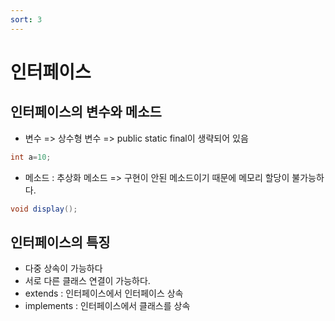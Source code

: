 ```yaml
---
sort: 3
---
```


# 인터페이스

## 인터페이스의 변수와 메소드
- 변수 => 상수형 변수 => public static final이 생략되어 있음
```java
int a=10;
```
- 메소드 : 추상화 메소드 => 구현이 안된 메소드이기 때문에 메모리 할당이 불가능하다.
```java
void display();
```

## 인터페이스의 특징
- 다중 상속이 가능하다
- 서로 다른 클래스 연결이 가능하다.
- extends : 인터페이스에서 인터페이스 상속
- implements : 인터페이스에서 클래스를 상속

